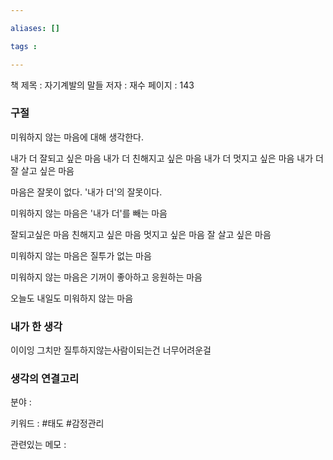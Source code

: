 ```yaml
---

aliases: []

tags :

---
```

책 제목 : 자기계발의 말들
저자 : 재수
페이지 : 143

### 구절
미워하지 않는 마음에 대해 생각한다.

내가 더 잘되고 싶은 마음
내가 더 친해지고 싶은 마음
내가 더 멋지고 싶은 마음
내가 더 잘 살고 싶은 마음

마음은 잘못이 없다.
'내가 더'의 잘못이다.

미워하지 않는 마음은
'내가 더'를 빼는 마음

잘되고싶은 마음
친해지고 싶은 마음
멋지고 싶은 마음
잘 살고 싶은 마음

미워하지 않는 마음은
질투가 없는 마음

미워하지 않는 마음은
기꺼이 좋아하고 응원하는 마음

오늘도 내일도 미워하지 않는 마음


### 내가 한 생각
이이잉 그치만 질투하지않는사람이되는건 너무어려운걸

### 생각의 연결고리
분야 : 

키워드 : #태도 #감정관리

관련있는 메모 : 